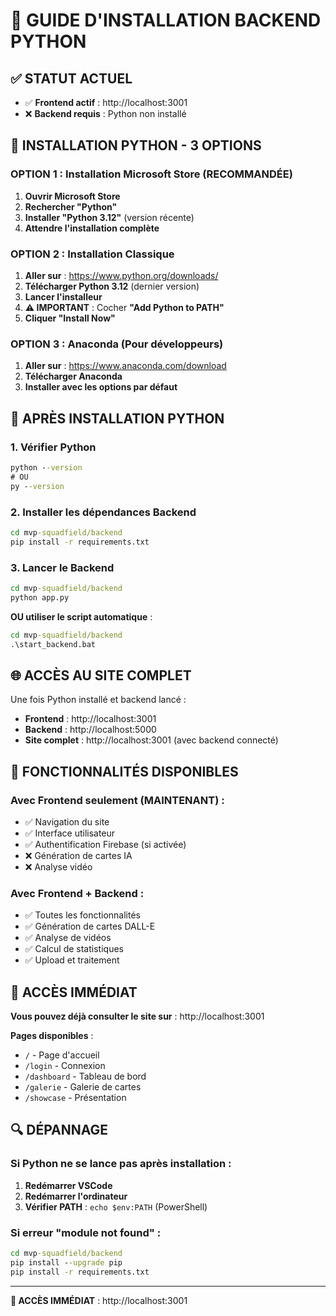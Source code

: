 # 🚀 GUIDE D'INSTALLATION BACKEND PYTHON

## ✅ **STATUT ACTUEL**

- ✅ **Frontend actif** : http://localhost:3001
- ❌ **Backend requis** : Python non installé

## 🔧 **INSTALLATION PYTHON - 3 OPTIONS**

### **OPTION 1 : Installation Microsoft Store (RECOMMANDÉE)**

1. **Ouvrir Microsoft Store**
2. **Rechercher "Python"**
3. **Installer "Python 3.12"** (version récente)
4. **Attendre l'installation complète**

### **OPTION 2 : Installation Classique**

1. **Aller sur** : https://www.python.org/downloads/
2. **Télécharger Python 3.12** (dernier version)
3. **Lancer l'installeur**
4. **⚠️ IMPORTANT** : Cocher **"Add Python to PATH"**
5. **Cliquer "Install Now"**

### **OPTION 3 : Anaconda (Pour développeurs)**

1. **Aller sur** : https://www.anaconda.com/download
2. **Télécharger Anaconda**
3. **Installer avec les options par défaut**

## 🔄 **APRÈS INSTALLATION PYTHON**

### **1. Vérifier Python**
```cmd
python --version
# OU
py --version
```

### **2. Installer les dépendances Backend**
```cmd
cd mvp-squadfield/backend
pip install -r requirements.txt
```

### **3. Lancer le Backend**
```cmd
cd mvp-squadfield/backend
python app.py
```

**OU utiliser le script automatique** :
```cmd
cd mvp-squadfield/backend
.\start_backend.bat
```

## 🌐 **ACCÈS AU SITE COMPLET**

Une fois Python installé et backend lancé :

- **Frontend** : http://localhost:3001
- **Backend** : http://localhost:5000
- **Site complet** : http://localhost:3001 (avec backend connecté)

## 🎯 **FONCTIONNALITÉS DISPONIBLES**

### **Avec Frontend seulement (MAINTENANT)** :
- ✅ Navigation du site
- ✅ Interface utilisateur
- ✅ Authentification Firebase (si activée)
- ❌ Génération de cartes IA
- ❌ Analyse vidéo

### **Avec Frontend + Backend** :
- ✅ Toutes les fonctionnalités
- ✅ Génération de cartes DALL-E
- ✅ Analyse de vidéos
- ✅ Calcul de statistiques
- ✅ Upload et traitement

## 🚨 **ACCÈS IMMÉDIAT**

**Vous pouvez déjà consulter le site sur** : http://localhost:3001

**Pages disponibles** :
- `/` - Page d'accueil
- `/login` - Connexion
- `/dashboard` - Tableau de bord
- `/galerie` - Galerie de cartes
- `/showcase` - Présentation

## 🔍 **DÉPANNAGE**

### **Si Python ne se lance pas après installation** :
1. **Redémarrer VSCode**
2. **Redémarrer l'ordinateur**
3. **Vérifier PATH** : `echo $env:PATH` (PowerShell)

### **Si erreur "module not found"** :
```cmd
cd mvp-squadfield/backend
pip install --upgrade pip
pip install -r requirements.txt
```

---

**🎉 ACCÈS IMMÉDIAT** : http://localhost:3001
